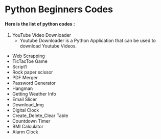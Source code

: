 # Python Beginners Codes

#### Here is the list of python codes :
1. YouTube Video Downloader
   - Youtube Downloader is a Python Application that can be used to download Youtube Videos. 
- Web Scrapping
- TicTacToe Game
- Script1
- Rock paper scissor
- PDF Merger
- Password Generator
- Hangman
- Getting Weather Info
- Email Slicer
- Download_Img
- Digital Clock
- Create_Delete_Clear Table
- Countdown Timer
- BMI Calculator
- Alarm Clock 

